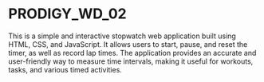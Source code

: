 # PRODIGY_WD_02
This is a simple and interactive stopwatch web application built using HTML, CSS, and JavaScript. It allows users to start, pause, and reset the timer, as well as record lap times. The application provides an accurate and user-friendly way to measure time intervals, making it useful for workouts, tasks, and various timed activities.
